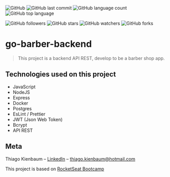 ![GitHub](https://img.shields.io/github/license/ThiagoKienbaum/go-barber-backend)
![GitHub last commit](https://img.shields.io/github/last-commit/ThiagoKienbaum/go-barber-backend)
![GitHub language count](https://img.shields.io/github/languages/count/ThiagoKienbaum/go-barber-backend)
![GitHub top language](https://img.shields.io/github/languages/top/ThiagoKienbaum/go-barber-backend)


![GitHub followers](https://img.shields.io/github/followers/ThiagoKienbaum?label=Follow&style=social)
![GitHub stars](https://img.shields.io/github/stars/ThiagoKienbaum/go-barber-backend?style=social)
![GitHub watchers](https://img.shields.io/github/watchers/ThiagoKienbaum/go-barber-backend?style=social)
![GitHub forks](https://img.shields.io/github/forks/ThiagoKienbaum/go-barber-backend?style=social)


# go-barber-backend

> This project is a backend API REST, develop to be a barber shop app.

## Technologies used on this project
- JavaScript
- NodeJS
- Express
- Docker
- Postgres
- EsLint / Prettier
- JWT (Json Web Token)
- Bcrypt
- API REST


## Meta

Thiago Kienbaum – [LinkedIn](https://www.linkedin.com/in/thiago-kienbaum/) – thiago.kienbaum@hotmail.com

This project is based on [RocketSeat Bootcamp](https://github.com/Rocketseat)
